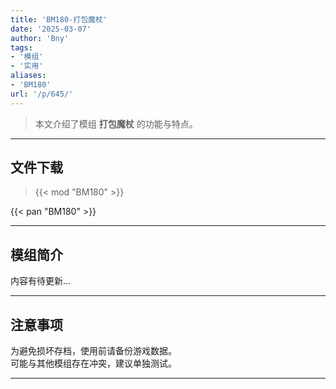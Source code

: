 ```yaml
---
title: 'BM180-打包魔杖'
date: '2025-03-07'
author: 'Bny'
tags:
- '模组'
- '实用'
aliases:
- 'BM180'
url: '/p/645/'
---
```


> 本文介绍了模组 **打包魔杖** 的功能与特点。

---

## 文件下载  

> {{< mod "BM180" >}}  

{{< pan "BM180" >}}  

---

## 模组简介

>  
内容有待更新...  

---

## 注意事项

>  
为避免损坏存档，使用前请备份游戏数据。  
可能与其他模组存在冲突，建议单独测试。  

---

